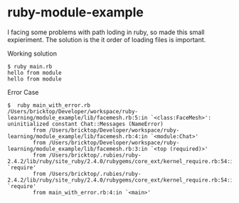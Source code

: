 # ruby-module-example

I facing some problems with path loding in ruby, so made this small expieriment.
The solution is the it order of loading files is important.

Working solution
```
$ ruby main.rb
hello from module
hello from module
```

Error Case 
```
$  ruby main_with_error.rb
/Users/bricktop/Developer/workspace/ruby-learning/module_example/lib/facemesh.rb:5:in `<class:FaceMesh>': uninitialized constant Chat::Messages (NameError)
        from /Users/bricktop/Developer/workspace/ruby-learning/module_example/lib/facemesh.rb:4:in `<module:Chat>'
        from /Users/bricktop/Developer/workspace/ruby-learning/module_example/lib/facemesh.rb:3:in `<top (required)>'
        from /Users/bricktop/.rubies/ruby-2.4.2/lib/ruby/site_ruby/2.4.0/rubygems/core_ext/kernel_require.rb:54:in `require'
        from /Users/bricktop/.rubies/ruby-2.4.2/lib/ruby/site_ruby/2.4.0/rubygems/core_ext/kernel_require.rb:54:in `require'
        from main_with_error.rb:4:in `<main>'
```
